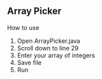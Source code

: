  Array Picker
--------------

How to use
1. Open ArrayPicker.java
2. Scroll down to line 29
3. Enter your array of integers
4. Save file
5. Run


